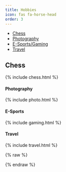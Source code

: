 ```yaml
---
title: Hobbies
icon: fas fa-horse-head
order: 3
---
```


<div class="container mt-4">
  <!-- Bootstrap Nav Tabs -->
  <ul class="nav nav-tabs" id="projectTabs" role="tablist">
    <li class="nav-item">
      <a class="nav-link active" id="ml-tab" data-bs-toggle="tab" href="#chess" role="tab">Chess</a>
    </li>
    <li class="nav-item">
      <a class="nav-link" id="bi-tab" data-bs-toggle="tab" href="#photo" role="tab">Photography</a>
    </li>
    <li class="nav-item">
      <a class="nav-link" id="research-tab" data-bs-toggle="tab" href="#games" role="tab">E-Sports/Gaming</a>
    </li>
    <li class="nav-item">
      <a class="nav-link" id="travel-tab" data-bs-toggle="tab" href="#travel" role="tab">Travel</a>
    </li>
  </ul>

  <!-- Tab Content -->
  <div class="tab-content p-3 border border-top-0" id="projectTabContent">
    <div class="tab-pane fade show active" id="chess" role="tabpanel">
      <h2>Chess</h2>
        {% include chess.html %}
    </div>
    <div class="tab-pane fade" id="photo" role="tabpanel">
      <h4>Photography</h4>
        {% include photo.html %}
    </div>
    <div class="tab-pane fade" id="games" role="tabpanel">
      <h4>E-Sports</h4>
        {% include gaming.html %}
    </div>
    <div class="tab-pane fade" id="travel" role="tabpanel">
      <h4>Travel</h4>
        {% include travel.html %}
    </div>
  </div>
</div>

<script src="https://cdn.jsdelivr.net/npm/bootstrap@5.3.2/dist/js/bootstrap.bundle.min.js"></script>

<!-- AOS Library -->
<link href="https://cdn.jsdelivr.net/npm/aos@2.3.4/dist/aos.css" rel="stylesheet">
<script src="https://cdn.jsdelivr.net/npm/aos@2.3.4/dist/aos.js"></script>

<script>
  AOS.init({
    duration: 1200,  
    once: false      
  });
</script>

<script>
  document.addEventListener('DOMContentLoaded', function () {
    const tabs = document.querySelectorAll('[data-bs-toggle="tab"]');

    tabs.forEach(tab => {
      tab.addEventListener('shown.bs.tab', function (e) {
        const tabPaneId = e.target.getAttribute('href'); 
        const tabPane = document.querySelector(tabPaneId);

        if (tabPane) {
          
          tabPane.querySelectorAll('[data-aos]').forEach(el => {
            el.classList.remove('aos-animate'); 
            void el.offsetWidth;                
          });

          AOS.refreshHard();
        }
      });
    });
  });
</script>

{% raw %}
<script>
  document.addEventListener('DOMContentLoaded', function () {
    const triggerTabList = document.querySelectorAll('#projectTabs a');
    triggerTabList.forEach(triggerEl => {
      new bootstrap.Tab(triggerEl);
    });

    const firstTab = document.querySelector('#projectTabs a.nav-link.active');
    if (firstTab) {
      bootstrap.Tab.getOrCreateInstance(firstTab).show();
    }
  });
</script>
{% endraw %}